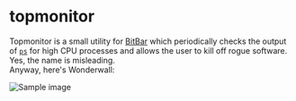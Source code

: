 # topmonitor

Topmonitor is a small utility for [BitBar](https://github.com/matryer/bitbar) which periodically checks the output of [`ps`](https://ss64.com/bash/ps.html) for high CPU processes and allows the user to kill off rogue software.  
Yes, the name is misleading.  
Anyway, here's Wonderwall:  

![Sample image](http://i.imgur.com/cuqcaHH.png)

